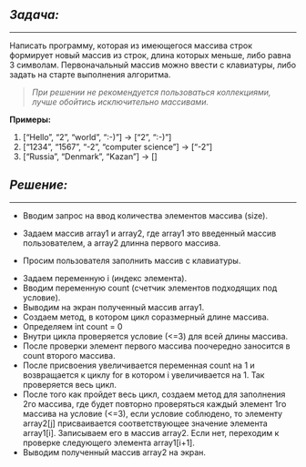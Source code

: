 ## **_Задача:_**
---

Написать программу, которая из имеющегося массива строк формирует новый массив из строк, длина которых меньше, либо равна 3 символам. Первоначальный массив можно ввести с клавиатуры, либо задать на старте выполнения алгоритма. 

>*При решении не рекомендуется пользоваться коллекциями, лучше обойтись исключительно массивами.*

**Примеры:**

1. [“Hello”, “2”, “world”, “:-)”] → [“2”, “:-)”]
2. [“1234”, “1567”, “-2”, “computer science”] → [“-2”]
3. [“Russia”, “Denmark”, “Kazan”] → []

## **_Решение:_**
***
+ Вводим запрос на ввод количества элементов массива (size).
* Задаем массив array1 и array2, где array1 это введенный массив пользователем, а array2 длинна первого массива.
- Просим пользователя заполнить массив с клавиатуры.
+ Задаем переменную i (индекс элемента).
+ Вводим переменную count (счетчик элементов подходящих под условие).
+ Выводим на экран полученный массив array1.
+ Создаем метод, в котором цикл соразмерный длине массива.
+ Определяем int count = 0
+ Внутри цикла проверяется условие (<=3) для всей длины массива.
+ После проверки элемент первого массива поочередно заносится в count второго массива.
+ После присвоения увеличивается переменная count на 1 и возвращается к циклу for в котором i увеличивается на 1. Так проверяется весь цикл.
+ После того как пройдет весь цикл, создаем метод для заполнения 2го массива, где будет повторно проверяться каждый элемент 1го массива на условие (<=3), если условие соблюдено, то элементу array2[j] присваивается соответствующее значение элемента array1[i]. Записываем его в массив array2. Если нет, переходим к проверке следующего элемента array1[i+1].
+ Выводим полученный массив array2 на экран.